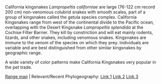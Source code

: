 California kingsnakes *Lampropeltis californiae* are large (76-122 cm record 200 cm) non-venomous colubrid snakes with smooth scales, part of a group of kingsnakes called the getula species complex. California Kingsnakes range from west of the continental divide to the Pacific ocean, overlapping with the Desert Kingsnake *Lampropeltis splendida* at the Cochise Filter Barrier. They kill by constriction and will eat mainly rodents, lizards, and other snakes, including venomous snakes. Kingsnakes are immune to the venom of the species on which they prey. Individuals are variable and are best distinguished from other similar kingsnakes by geographic range.

A wide variety of color patterns make California Kingsnakes very popular in the pet trade.
  
[Range map](https://imgur.com/RK1xt2o) | Relevant/Recent Phylogeography: [Link 1](http://citeseerx.ist.psu.edu/viewdoc/download?doi=10.1.1.537.5407&rep=rep1&type=pdf)  [Link 2](http://www.snakeevolution.org/pdfs/Myers_et_al-2016-Journal_of_Biogeography.pdf) [Link 3](https://academic.oup.com/sysbio/article-abstract/63/2/231/1644072)

